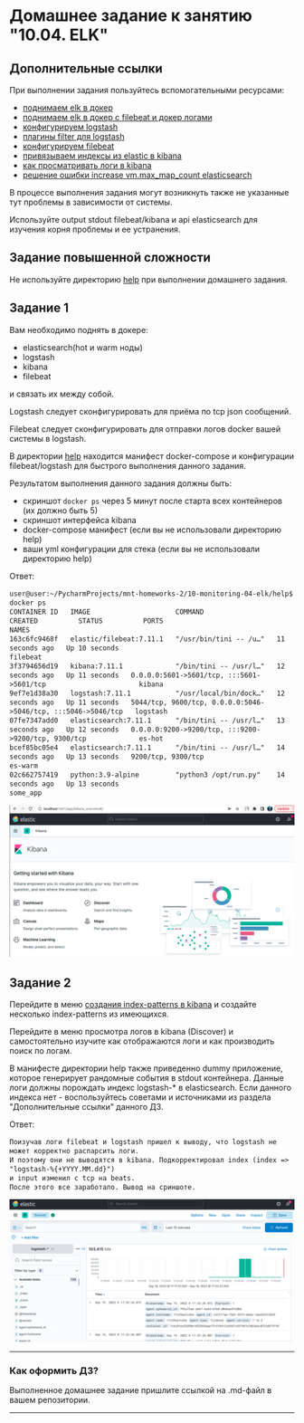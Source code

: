 # Домашнее задание к занятию "10.04. ELK"

## Дополнительные ссылки

При выполнении задания пользуйтесь вспомогательными ресурсами:

- [поднимаем elk в докер](https://www.elastic.co/guide/en/elastic-stack-get-started/current/get-started-docker.html)
- [поднимаем elk в докер с filebeat и докер логами](https://www.sarulabs.com/post/5/2019-08-12/sending-docker-logs-to-elasticsearch-and-kibana-with-filebeat.html)
- [конфигурируем logstash](https://www.elastic.co/guide/en/logstash/current/configuration.html)
- [плагины filter для logstash](https://www.elastic.co/guide/en/logstash/current/filter-plugins.html)
- [конфигурируем filebeat](https://www.elastic.co/guide/en/beats/libbeat/5.3/config-file-format.html)
- [привязываем индексы из elastic в kibana](https://www.elastic.co/guide/en/kibana/current/index-patterns.html)
- [как просматривать логи в kibana](https://www.elastic.co/guide/en/kibana/current/discover.html)
- [решение ошибки increase vm.max_map_count elasticsearch](https://stackoverflow.com/questions/42889241/how-to-increase-vm-max-map-count)

В процессе выполнения задания могут возникнуть также не указанные тут проблемы в зависимости от системы.

Используйте output stdout filebeat/kibana и api elasticsearch для изучения корня проблемы и ее устранения.

## Задание повышенной сложности

Не используйте директорию [help](./help) при выполнении домашнего задания.

## Задание 1

Вам необходимо поднять в докере:
- elasticsearch(hot и warm ноды)
- logstash
- kibana
- filebeat

и связать их между собой.

Logstash следует сконфигурировать для приёма по tcp json сообщений.

Filebeat следует сконфигурировать для отправки логов docker вашей системы в logstash.

В директории [help](./help) находится манифест docker-compose и конфигурации filebeat/logstash для быстрого 
выполнения данного задания.

Результатом выполнения данного задания должны быть:
- скриншот `docker ps` через 5 минут после старта всех контейнеров (их должно быть 5)
- скриншот интерфейса kibana
- docker-compose манифест (если вы не использовали директорию help)
- ваши yml конфигурации для стека (если вы не использовали директорию help)

Ответ:

```
user@user:~/PycharmProjects/mnt-homeworks-2/10-monitoring-04-elk/help$ docker ps
CONTAINER ID   IMAGE                     COMMAND                  CREATED          STATUS          PORTS                                                           NAMES
163c6fc9468f   elastic/filebeat:7.11.1   "/usr/bin/tini -- /u…"   11 seconds ago   Up 10 seconds                                                                   filebeat
3f3794656d19   kibana:7.11.1             "/bin/tini -- /usr/l…"   12 seconds ago   Up 11 seconds   0.0.0.0:5601->5601/tcp, :::5601->5601/tcp                       kibana
9ef7e1d38a30   logstash:7.11.1           "/usr/local/bin/dock…"   12 seconds ago   Up 11 seconds   5044/tcp, 9600/tcp, 0.0.0.0:5046->5046/tcp, :::5046->5046/tcp   logstash
07fe7347add0   elasticsearch:7.11.1      "/bin/tini -- /usr/l…"   13 seconds ago   Up 12 seconds   0.0.0.0:9200->9200/tcp, :::9200->9200/tcp, 9300/tcp             es-hot
bcef85bc05e4   elasticsearch:7.11.1      "/bin/tini -- /usr/l…"   14 seconds ago   Up 13 seconds   9200/tcp, 9300/tcp                                              es-warm
02c662757419   python:3.9-alpine         "python3 /opt/run.py"    14 seconds ago   Up 13 seconds                                                                   some_app
```
<img src="Screenshots/1.png">

## Задание 2

Перейдите в меню [создания index-patterns  в kibana](http://localhost:5601/app/management/kibana/indexPatterns/create)
и создайте несколько index-patterns из имеющихся.

Перейдите в меню просмотра логов в kibana (Discover) и самостоятельно изучите как отображаются логи и как производить 
поиск по логам.

В манифесте директории help также приведенно dummy приложение, которое генерирует рандомные события в stdout контейнера.
Данные логи должны порождать индекс logstash-* в elasticsearch. Если данного индекса нет - воспользуйтесь советами 
и источниками из раздела "Дополнительные ссылки" данного ДЗ.
 
Ответ: 

```
Поизучав логи filebeat и logstash пришел к выводу, что logstash не может корректно распарсить логи. 
И поэтому они не выводятся в kibana. Подкорректировал index (index => "logstash-%{+YYYY.MM.dd}")
и input изменил с tcp на beats.
После этого все заработало. Вывод на сриншоте.
```

<img src="Screenshots/2.png">

---

### Как оформить ДЗ?

Выполненное домашнее задание пришлите ссылкой на .md-файл в вашем репозитории.

---

 
